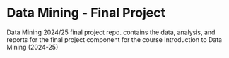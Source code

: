 # Data Mining - Final Project

Data Mining 2024/25 final project repo. contains the data, analysis, and reports for the final project component for the course Introduction to Data Mining (2024-25)
